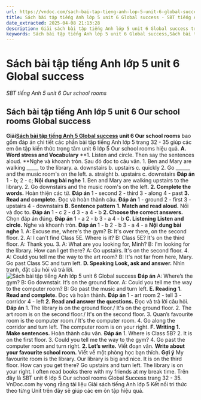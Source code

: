 ```yaml
---
url: https://vndoc.com/sach-bai-tap-tieng-anh-lop-5-unit-6-global-success-331101
title: Sách bài tập tiếng Anh lớp 5 unit 6 Global success - SBT tiếng Anh 5 unit 6 Our school rooms - VnDoc.com
date_extracted: 2025-04-08 21:13:28
description: Giải sách bài tập tiếng Anh lớp 5 unit 6 Global success trang 32 hướng dẫn soạn bài tập SBT unit 6 lớp 5 Our school rooms giúp các em chuẩn bị bài tập hiệu quả.
keywords: Sách bài tập tiếng Anh lớp 5 unit 6 Global success,Sách bài tập tiếng Anh 5 unit 6 Global success,Sách bài tập tiếng Anh 5 unit 6 Our school rooms,Sbt tiếng Anh 5 unit 6 Our school rooms,SBT tiếng Anh 5 unit 6 Our school rooms trang 4,sách bài tập tiếng anh lớp 5 unit 6 trang 4,sách bài tập tiếng anh lớp 5 global success unit 6,sách bài tập tiếng anh 5 global success unit 6,Sách bài tập Tiếng Anh lớp 5 Unit 6 Our school rooms
---
```


# Sách bài tập tiếng Anh lớp 5 unit 6 Global success
 _SBT tiếng Anh 5 unit 6 Our school rooms_
## Sách bài tập tiếng Anh lớp 5 unit 6 Our school rooms Global success
**Giải[Sách bài tập tiếng Anh 5 Global success](<https://vndoc.com/sach-bai-tap-tieng-anh-lop-5-global-success>) unit 6 Our school rooms** bao gồm đáp án chi tiết các phần bài tập tiếng Anh lớp 5 trang 32 - 35 giúp các em ôn tập kiến thức trọng tâm unit 6 lớp 5 Our school rooms hiệu quả.
**A. Word stress and Vocabulary**
**1\. Listen and circle. Then say the sentences aloud. **Nghe và khoanh tròn. Sau đó đọc to câu văn.
1\. Ben and Mary are walking \_\_\_\_\_ to the library.
a. downstairs
b. upstairs
c. quickly
2\. Go \_\_\_\_\_\_ and the music room's on the left.
a. straight
b. upstairs
c. downstairs
**Đáp án**
1 - b; 2 - c;
**Nội dung bài nghe**
1\. Ben and Mary are walking upstairs to the library.
2\. Go downstairs and the music room's on the left.
**2\. Complete the words.** Hoàn thiện các từ.
**Đáp án**
1 - second
2 - third
3 - along
4 - past
**3\. Read and complete.** Đọc và hoàn thành câu.
**Đáp án**
1 - ground
2 - first
3 - upstairs
4 - downstairs
**B. Sentence pattern**
**1\. Match and read aloud.** Nối và đọc to.
**Đáp án**
1 - c
2 - d
3 - a
4 - b
**2\. Choose the correct answers.** Chọn đáp án đúng.
**Đáp án**
1 - a
2 - b
3 - a
4 - b
**C. Listening**
**Listen and circle.** Nghe và khoanh tròn.
**Đáp án**
1 - b
2 - b
3 - a
4 - a
**Nội dung bài nghe**
1\. A: Excuse me, where's the gym?
B: It's over there, on the second floor.
2\. A: I can't find Class 5E. Where is it?
B: Class 5E? It's on the third floor.
A: Thank you.
3\. A: What are you looking for, Minh?
B: I'm looking for the library. How can I get there?
A: Go upstairs. It's on the second floor.
4\. A: Could you tell me the way to the art room?
B: It's not far from here, Mary. Go past Class 5C and turn left.
**D. Speaking**
**Look, ask and answer.** Nhìn tranh, đặt câu hỏi và trả lời.
![Sách bài tập tiếng Anh lớp 5 unit 6 Global success](https://i.vdoc.vn/data/image/2024/11/08/sach-bai-tap-tieng-anh-lop-5-unit-6-global-success-1.png)
**Đáp án**
A: Where’s the gym?
B: Go downstair. It’s on the ground floor.
A: Could you tell me the way to the computer room?
B: Go past the music and turn left.
**E. Reading**
**1\. Read and complete.** Đọc và hoàn thành.
**Đáp án**
1 - art room
2 - tell
3 - corridor
4 - left
**2\. Read and answer the questions.** Đọc và trả lời câu hỏi.
**Đáp án**
1\. The library is on the ground floor./ It's on the ground floor.
2\. The art room is on the second floor./ It's on the second floor.
3\. Quan’s favourite room is the computer room./ It's the computer room.
4\. Go along the corridor and tum left. The computer room is on your right.
**F. Writing**
**1\. Make sentences.** Hoàn thành câu văn.
**Đáp án**
1\. Where is Class 5B?
2\. It is on the first floor.
3\. Could you tell me the way to the gym?
4\. Go past the computer room and turn right.
**2\. Let’s write.** Viết đoạn văn.
**Write about your favourite school room.** Viết về một phòng học bạn thích.
**Gợi ý**
My favourite room is the library. Our library is big and nice. It is on the third floor. How can you get there? Go upstairs and turn left. The library is on your right. I often read  books there with my friends at my break time.
Trên đây là SBT unit 6 lớp 5 Our school rooms Global Success trang 32 - 35. VnDoc.com hy vọng rằng tài liệu Giải  sách tiếng Anh lớp 5 Kết nối tri thức theo từng Unit trên đây sẽ giúp các em ôn tập hiệu quả.

